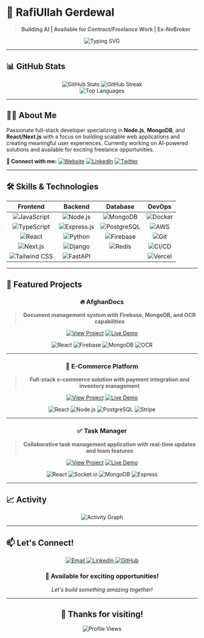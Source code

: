# 🚀 RafiUllah Gerdewal

> **Building AI | Available for Contract/Freelance Work | Ex-NoBroker**

<div align="center">
  <img src="https://readme-typing-svg.herokuapp.com?font=Fira+Code&weight=500&size=28&pause=1000&color=3B82F6&center=true&vCenter=true&width=600&height=100&lines=Full-Stack+Developer;React+%7C+Node.js+%7C+TypeScript;Building+Scalable+Web+Apps" alt="Typing SVG" />
</div>

---

## 📊 GitHub Stats

<div align="center">
  <img src="https://github-readme-stats.vercel.app/api?username=rafiullahgerdewal&show_icons=true&theme=radical&hide_border=true&bg_color=0D1117&title_color=3B82F6&text_color=FFFFFF&icon_color=3B82F6" alt="GitHub Stats" />
  <img src="https://github-readme-streak-stats.herokuapp.com/?user=rafiullahgerdewal&theme=radical&hide_border=true&background=0D1117&stroke=3B82F6&ring=3B82F6&fire=3B82F6&currStreakNum=FFFFFF&sideNums=FFFFFF&currStreakLabel=3B82F6&sideLabels=FFFFFF&dates=FFFFFF" alt="GitHub Streak" />
</div>

<div align="center">
  <img src="https://github-readme-stats.vercel.app/api/top-langs/?username=rafiullahgerdewal&layout=compact&theme=radical&hide_border=true&bg_color=0D1117&title_color=3B82F6&text_color=FFFFFF&langs_count=6" alt="Top Languages" />
</div>

---

## 👨‍💻 About Me

Passionate full-stack developer specializing in **Node.js**, **MongoDB**, and **React/Next.js** with a focus on building scalable web applications and creating meaningful user experiences. Currently working on AI-powered solutions and available for exciting freelance opportunities.

**🔗 Connect with me:**
[![Website](https://img.shields.io/badge/Website-3B82F6?style=for-the-badge&logo=vercel&logoColor=white)](https://rafiullahgerdewal.com)
[![LinkedIn](https://img.shields.io/badge/LinkedIn-0077B5?style=for-the-badge&logo=linkedin&logoColor=white)](https://www.linkedin.com/in/rafiullahgerdewal/)
[![Twitter](https://img.shields.io/badge/Twitter-1DA1F2?style=for-the-badge&logo=twitter&logoColor=white)](https://twitter.com/rafiullahgerdewal)

---

## 🛠️ Skills & Technologies

<div align="center">

| **Frontend** | **Backend** | **Database** | **DevOps** |
|:---:|:---:|:---:|:---:|
| ![JavaScript](https://img.shields.io/badge/JavaScript-F7DF1E?style=for-the-badge&logo=javascript&logoColor=black) | ![Node.js](https://img.shields.io/badge/Node.js-43853D?style=for-the-badge&logo=node.js&logoColor=white) | ![MongoDB](https://img.shields.io/badge/MongoDB-4EA94B?style=for-the-badge&logo=mongodb&logoColor=white) | ![Docker](https://img.shields.io/badge/Docker-2496ED?style=for-the-badge&logo=docker&logoColor=white) |
| ![TypeScript](https://img.shields.io/badge/TypeScript-007ACC?style=for-the-badge&logo=typescript&logoColor=white) | ![Express.js](https://img.shields.io/badge/Express.js-404D59?style=for-the-badge&logo=express&logoColor=white) | ![PostgreSQL](https://img.shields.io/badge/PostgreSQL-316192?style=for-the-badge&logo=postgresql&logoColor=white) | ![AWS](https://img.shields.io/badge/AWS-FF9900?style=for-the-badge&logo=amazonaws&logoColor=white) |
| ![React](https://img.shields.io/badge/React-20232A?style=for-the-badge&logo=react&logoColor=61DAFB) | ![Python](https://img.shields.io/badge/Python-3776AB?style=for-the-badge&logo=python&logoColor=white) | ![Firebase](https://img.shields.io/badge/Firebase-FFCA28?style=for-the-badge&logo=firebase&logoColor=black) | ![Git](https://img.shields.io/badge/Git-F05032?style=for-the-badge&logo=git&logoColor=white) |
| ![Next.js](https://img.shields.io/badge/Next.js-000000?style=for-the-badge&logo=next.js&logoColor=white) | ![Django](https://img.shields.io/badge/Django-092E20?style=for-the-badge&logo=django&logoColor=white) | ![Redis](https://img.shields.io/badge/Redis-DC382D?style=for-the-badge&logo=redis&logoColor=white) | ![CI/CD](https://img.shields.io/badge/CI/CD-2496ED?style=for-the-badge&logo=githubactions&logoColor=white) |
| ![Tailwind CSS](https://img.shields.io/badge/Tailwind_CSS-38B2AC?style=for-the-badge&logo=tailwind-css&logoColor=white) | ![FastAPI](https://img.shields.io/badge/FastAPI-009688?style=for-the-badge&logo=fastapi&logoColor=white) | | ![Vercel](https://img.shields.io/badge/Vercel-000000?style=for-the-badge&logo=vercel&logoColor=white) |

</div>

---

## 🚀 Featured Projects

<div align="center">

### 🔥 AfghanDocs
> **Document management system with Firebase, MongoDB, and OCR capabilities**

[![View Project](https://img.shields.io/badge/View_Project-3B82F6?style=for-the-badge&logo=github&logoColor=white)](https://github.com/rafiullahgerdewal/afghandocs)
[![Live Demo](https://img.shields.io/badge/Live_Demo-00C851?style=for-the-badge&logo=vercel&logoColor=white)](https://afghandocs.com)

![React](https://img.shields.io/badge/React-20232A?style=flat-square&logo=react&logoColor=61DAFB)
![Firebase](https://img.shields.io/badge/Firebase-FFCA28?style=flat-square&logo=firebase&logoColor=black)
![MongoDB](https://img.shields.io/badge/MongoDB-4EA94B?style=flat-square&logo=mongodb&logoColor=white)
![OCR](https://img.shields.io/badge/OCR-000000?style=flat-square&logo=tesseract&logoColor=white)

---

### 🛒 E-Commerce Platform
> **Full-stack e-commerce solution with payment integration and inventory management**

[![View Project](https://img.shields.io/badge/View_Project-3B82F6?style=for-the-badge&logo=github&logoColor=white)](https://github.com/rafiullahgerdewal/ecommerce)
[![Live Demo](https://img.shields.io/badge/Live_Demo-00C851?style=for-the-badge&logo=vercel&logoColor=white)](https://ecommerce-demo.com)

![React](https://img.shields.io/badge/React-20232A?style=flat-square&logo=react&logoColor=61DAFB)
![Node.js](https://img.shields.io/badge/Node.js-43853D?style=flat-square&logo=node.js&logoColor=white)
![PostgreSQL](https://img.shields.io/badge/PostgreSQL-316192?style=flat-square&logo=postgresql&logoColor=white)
![Stripe](https://img.shields.io/badge/Stripe-008CDD?style=flat-square&logo=stripe&logoColor=white)

---

### ✅ Task Manager
> **Collaborative task management application with real-time updates and team features**

[![View Project](https://img.shields.io/badge/View_Project-3B82F6?style=for-the-badge&logo=github&logoColor=white)](https://github.com/rafiullahgerdewal/taskmanager)
[![Live Demo](https://img.shields.io/badge/Live_Demo-00C851?style=for-the-badge&logo=vercel&logoColor=white)](https://taskmanager-demo.com)

![React](https://img.shields.io/badge/React-20232A?style=flat-square&logo=react&logoColor=61DAFB)
![Socket.io](https://img.shields.io/badge/Socket.io-010101?style=flat-square&logo=socket.io&logoColor=white)
![MongoDB](https://img.shields.io/badge/MongoDB-4EA94B?style=flat-square&logo=mongodb&logoColor=white)
![Express](https://img.shields.io/badge/Express.js-404D59?style=flat-square&logo=express&logoColor=white)

</div>

---

## 📈 Activity

<div align="center">
  <img src="https://github-readme-activity-graph.vercel.app/graph?username=rafiullahgerdewal&theme=radical&hide_border=true&bg_color=0D1117&color=3B82F6&line=3B82F6&point=FFFFFF&area=true&area_color=3B82F6&area_alpha=0.1" alt="Activity Graph" />
</div>

---

## 📫 Let's Connect!

<div align="center">
  <a href="mailto:rafiullah.gerdewal@example.com">
    <img src="https://img.shields.io/badge/Email-D14836?style=for-the-badge&logo=gmail&logoColor=white" alt="Email" />
  </a>
  <a href="https://www.linkedin.com/in/rafiullahgerdewal/">
    <img src="https://img.shields.io/badge/LinkedIn-0077B5?style=for-the-badge&logo=linkedin&logoColor=white" alt="LinkedIn" />
  </a>
  <a href="https://github.com/rafiullahgerdewal">
    <img src="https://img.shields.io/badge/GitHub-100000?style=for-the-badge&logo=github&logoColor=white" alt="GitHub" />
  </a>
</div>

<div align="center">
  <h3>🚀 Available for exciting opportunities!</h3>
  <p><em>Let's build something amazing together!</em></p>
</div>

---

<div align="center">
  <h2>🙏 Thanks for visiting!</h2>
  <img src="https://komarev.com/ghpvc/?username=rafiullahgerdewal&style=flat-square&color=3B82F6" alt="Profile Views" />
</div> 